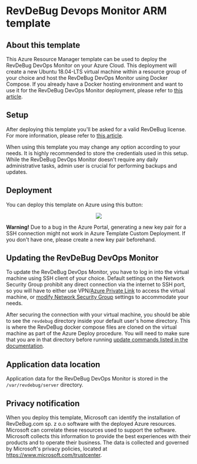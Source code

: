 # RevDeBug Devops Monitor ARM template

## About this template
This Azure Resource Manager template can be used to deploy the RevDeBug DevOps Monitor on your Azure Cloud. This deployment will create a new Ubuntu 18.04-LTS virtual machine within a resource group of your choice and host the RevDeBug DevOps Monitor using Docker Compose. If you already have a Docker hosting environment and want to use it for the RevDeBug DevOps Monitor deployment, please refer to [this article](https://revdebug.gitbook.io/revdebug/installing-revdebug-server).

## Setup
After deploying this template you'll be asked for a valid RevDeBug license. For more information, please refer to [this article](https://revdebug.gitbook.io/revdebug/installing-revdebug-server#get-a-license).

When using this template you may change any option according to your needs. It is highly recommended to store the credentials used in this setup. While the RevDeBug DevOps Monitor doesn't require any daily administrative tasks, admin user is crucial for performing backups and updates.

## Deployment
You can deploy this template on Azure using this button:

<p align="center">
    <a href="https://portal.azure.com/#create/Microsoft.Template/uri/https%3A%2F%2Fraw.githubusercontent.com%2FRevDeBug%2Fazure-template%2Fmaster%2Fserver%2Fazuredeploy.json" target="_blank">
        <img src="http://azuredeploy.net/deploybutton.png"/>
    </a>
</p>

**Warning!** Due to a bug in the Azure Portal, generating a new key pair for a SSH connection might not work in Azure Template Custom Deployment. If you don't have one, please create a new key pair beforehand.

## Updating the RevDeBug DevOps Monitor
To update the RevDeBug DevOps Monitor, you have to log in into the virtual machine using SSH client of your choice. Default settings on the Network Security Group prohibit any direct connection via the internet to SSH port, so you will have to either use VPN/[Azure Private Link](https://azure.microsoft.com/en-us/services/private-link/) to access the virtual machine, or [modify Network Security Group](https://docs.microsoft.com/en-us/azure/virtual-network/network-security-groups-overview) settings to accommodate your needs.

After securing the connection with your virtual machine, you should be able to see the `revdebug` directory inside your default user's home directory. This is where the RevDeBug docker compose files are cloned on the virtual machine as part of the Azure Deploy procedure. You will need to make sure that you are in that directory before running [update commands listed in the documentation](https://revdebug.gitbook.io/revdebug/updating-revdebug-server).
## Application data location
Application data for the RevDeBug DevOps Monitor is stored in the `/var/revdebug/server` directory.

## Privacy notification
When you deploy this template, Microsoft can identify the installation of RevDeBug.com sp. z o.o software with the deployed Azure resources. Microsoft can correlate these resources used to support the software. Microsoft collects this information to provide the best experiences with their products and to operate their business. The data is collected and governed by Microsoft's privacy policies, located at https://www.microsoft.com/trustcenter.
